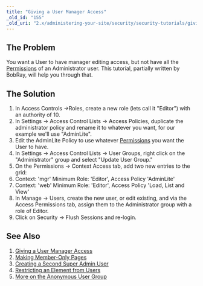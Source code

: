 ```yaml
---
title: "Giving a User Manager Access"
_old_id: "155"
_old_uri: "2.x/administering-your-site/security/security-tutorials/giving-a-user-manager-access"
---
```


## The Problem

 You want a User to have manager editing access, but not have all the [Permissions](administering-your-site/security/policies/permissions "Permissions") of an Administrator user. This tutorial, partially written by BobRay, will help you through that.

## The Solution

1. In Access Controls ->Roles, create a new role (lets call it "Editor") with an authority of 10.
2. In Settings -> Access Control Lists -> Access Policies, duplicate the administrator policy and rename it to whatever you want, for our example we'll use "AdminLite".
3. Edit the AdminLite Policy to use whatever [Permissions](administering-your-site/security/policies/permissions "Permissions") you want the User to have.
4. In Settings -> Access Control Lists -> User Groups, right click on the "Administrator" group and select "Update User Group."
5. On the Permissions -> Context Access tab, add two new entries to the grid: 
  1. Context: 'mgr' Minimum Role: 'Editor', Access Policy 'AdminLite'
  2. Context: 'web' Minimum Role: 'Editor', Access Policy 'Load, List and View'
6. In Manage -> Users, create the new user, or edit existing, and via the Access Permissions tab, assign them to the Administrator group with a role of Editor.
7. Click on Security -> Flush Sessions and re-login.

## See Also

1. [Giving a User Manager Access](administering-your-site/security/security-tutorials/giving-a-user-manager-access)
2. [Making Member-Only Pages](administering-your-site/security/security-tutorials/making-member-only-pages)
3. [Creating a Second Super Admin User](administering-your-site/security/security-tutorials/creating-a-second-super-admin-user)
4. [Restricting an Element from Users](administering-your-site/security/security-tutorials/restricting-an-element-from-users)
5. [More on the Anonymous User Group](administering-your-site/security/security-tutorials/more-on-the-anonymous-user-group)